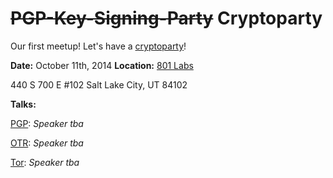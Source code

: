 ~~PGP-Key-Signing-Party~~ Cryptoparty
=====================

Our first meetup! Let's have a [cryptoparty](https://cryptoparty.in)!

**Date:** October 11th, 2014
**Location:** [801 Labs](https://www.dc801.org/?page_id=21)

440 S 700 E
\#102
Salt Lake City, UT 84102

**Talks:**

[PGP](https://en.wikipedia.org/wiki/Pretty_Good_Privacy): *Speaker tba*

[OTR](https://en.wikipedia.org/wiki/Off-the-Record_Messaging): *Speaker tba*

[Tor](https://www.torproject.org/): *Speaker tba*
